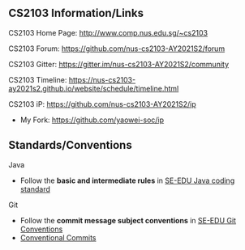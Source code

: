 ## CS2103 Information/Links

CS2103 Home Page: http://www.comp.nus.edu.sg/~cs2103

CS2103 Forum: https://github.com/nus-cs2103-AY2021S2/forum

CS2103 Gitter: https://gitter.im/nus-cs2103-AY2021S2/community

CS2103 Timeline: https://nus-cs2103-ay2021s2.github.io/website/schedule/timeline.html

CS2103 iP: https://github.com/nus-cs2103-AY2021S2/ip
- My Fork: https://github.com/yaowei-soc/ip

## Standards/Conventions

Java
- Follow the **basic and intermediate rules** in [SE-EDU Java coding standard](https://se-education.org/guides/conventions/java/intermediate.html)

Git
- Follow the **commit message subject conventions** in [SE-EDU Git Conventions](https://se-education.org/guides/conventions/git.html)
- [Conventional Commits](https://www.conventionalcommits.org/en/v1.0.0/)

